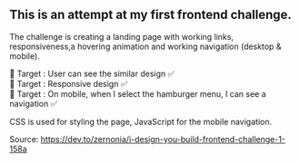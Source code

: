 ## This is an attempt at my first frontend challenge.  
The challenge is creating a landing page with working links, responsiveness,a hovering animation and working navigation (desktop & mobile).  

🎯 Target : User can see the similar design ✅  
🎯 Target : Responsive design ✅  
🎯 Target : On mobile, when I select the hamburger menu, I can see a navigation ✅  

CSS is used for styling the page, JavaScript for the mobile navigation.

Source: https://dev.to/zernonia/i-design-you-build-frontend-challenge-1-158a

